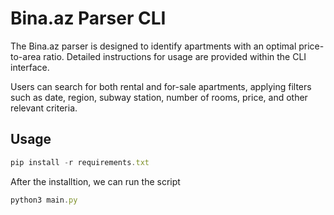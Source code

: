 # Bina.az Parser CLI
The Bina.az parser is designed to identify apartments with an optimal price-to-area ratio. Detailed instructions for usage are provided within the CLI interface.

Users can search for both rental and for-sale apartments, applying filters such as date, region, subway station, number of rooms, price, and other relevant criteria.

## Usage

```javascript
pip install -r requirements.txt
```
After the installtion, we can run the script
```javascript
python3 main.py
```




